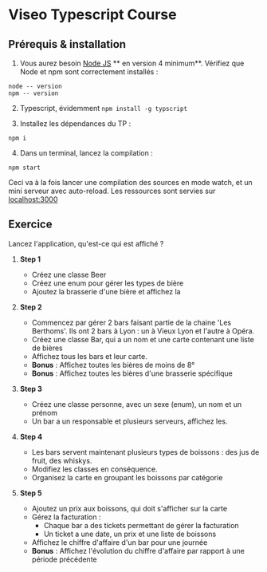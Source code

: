 # Viseo Typescript Course

## Prérequis & installation
 1. Vous aurez besoin [Node JS](https://nodejs.org/en/) ** en version 4 minimum**. Vérifiez que Node et npm sont correctement installés :
 ```
 node -- version
 npm -- version
 ```

 2. Typescript, évidemment ```
 npm install -g typscript ```

 3. Installez les dépendances du TP :
  ```
  npm i
  ```

 4. Dans un terminal, lancez la compilation :
 ```
 npm start
 ```
Ceci va à la fois lancer une compilation des sources en mode watch, et un mini serveur avec auto-reload.
Les ressources sont servies sur [localhost:3000](http://localhost:3000)

## Exercice
Lancez l'application, qu'est-ce qui est affiché ?

1. **Step 1**
	- Créez une classe Beer
	- Créez une enum pour gérer les types de bière
	- Ajoutez la brasserie d'une bière et affichez la

2. **Step 2**
	- Commencez par gérer 2 bars faisant partie de la chaine 'Les Berthoms'. Ils ont 2 bars à Lyon : un à Vieux Lyon et l'autre à Opéra.
	- Créez une classe Bar, qui a un nom et une carte contenant une liste de bières
	- Affichez tous les bars et leur carte.
	- **Bonus** : Affichez toutes les bières de moins de 8°
	- **Bonus** : Affichez toutes les bières d'une brasserie spécifique

3. **Step 3**
	- Créez une classe personne, avec un sexe (enum), un nom et un prénom
	- Un bar a un responsable et plusieurs serveurs, affichez les.

4. **Step 4**
	- Les bars servent maintenant plusieurs types de boissons : des jus de fruit, des whiskys.
	- Modifiez les classes en conséquence.
	- Organisez la carte en groupant les boissons par catégorie

5. **Step 5**
	- Ajoutez un prix aux boissons, qui doit s'afficher sur la carte
	- Gérez la facturation :
		- Chaque bar a des tickets permettant de gérer la facturation
		- Un ticket a une date, un prix et une liste de boissons
	- Affichez le chiffre d'affaire d'un bar pour une journée
	- **Bonus** : Affichez l'évolution du chiffre d'affaire par rapport à une période précédente